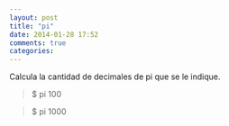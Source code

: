 ```yaml
---
layout: post
title: "pi"
date: 2014-01-28 17:52
comments: true
categories: 
---
```

Calcula la cantidad de decimales de pi que se le indique.

>$ pi 100

>$ pi 1000

